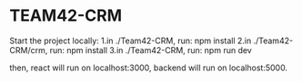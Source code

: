 # TEAM42-CRM

Start the project locally:
1.in ./Team42-CRM, run: npm install
2.in ./Team42-CRM/crm, run: npm install
3.in ./Team42-CRM, run: npm run dev

then,
 react will run on localhost:3000, 
backend will run on localhost:5000.

